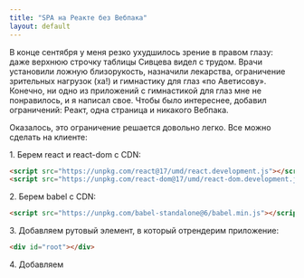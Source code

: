 ```yaml
---
title: "SPA на Реакте без Вебпака"
layout: default
---
```


В конце сентября у меня резко ухудшилось зрение в правом глазу: даже верхнюю строчку таблицы Сивцева видел с трудом. Врачи установили ложную близорукость, назначили лекарства, ограничение зрительных нагрузок (ха!) и гимнастику для глаз «по Аветисову». Конечно, ни одно из приложений с гимнастикой для глаз мне не понравилось, и я написал свое. Чтобы было интереснее, добавил ограничений: Реакт, одна страница и никакого Вебпака.

Оказалось, это ограничение решается довольно легко. Все можно сделать на клиенте:

1\. Берем react и react-dom с CDN:
```html
<script src="https://unpkg.com/react@17/umd/react.development.js"></script>
<script src="https://unpkg.com/react-dom@17/umd/react-dom.development.js"></script>
```

2\. Берем babel с CDN:
```html
<script src="https://unpkg.com/babel-standalone@6/babel.min.js"></script>
```

3\. Добавляем рутовый элемент, в который отрендерим приложение:
```html
<div id="root"></div>
```

4\. Добавляем <script> в конец body, который babel скомпилирует в рантайме:
```html
<script type="text/babel">
```

4\. Пишем приложение внутри этого скрипта:
```
const App = (<h1>Ola!</h1>)

ReactDOM.render(<App />, document.getElementById('root'))
```

5\. Вы великолепны!
